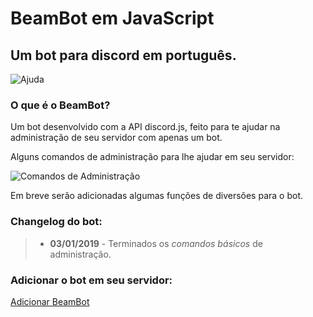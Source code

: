 # BeamBot em JavaScript
## Um bot para discord em português.

![Ajuda](https://github.com/Beam2232/beam-bot-ptbr/blob/master/images/ajuda.png)

### O que é o BeamBot?

Um bot desenvolvido com a API discord.js, feito para te ajudar na administração de seu servidor com apenas um bot.

Alguns comandos de administração para lhe ajudar em seu servidor:

![Comandos de Administração](https://github.com/Beam2232/beam-bot-ptbr/blob/master/images/comandos_de_adm.png)

Em breve serão adicionadas algumas funções de diversões para o bot.

### Changelog do bot:

> - **03/01/2019** - Terminados os *comandos básicos* de administração.

### Adicionar o bot em seu servidor:
[Adicionar BeamBot](https://discordapp.com/oauth2/authorize?=&client_id=655573308670214144&scope=bot&permissions=8)
